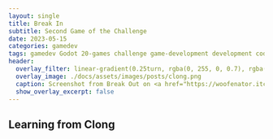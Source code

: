 ```yaml
---
layout: single
title: Break In
subtitle: Second Game of the Challenge
date: 2023-05-15
categories: gamedev
tags: gamedev Godot 20-games challenge game-development development coding
header:
  overlay_filter: linear-gradient(0.25turn, rgba(0, 255, 0, 0.7), rgba(0,0,0,0),rgba(0,0,0,0), rgba(0, 0, 255, 0.7))
  overlay_image: ./docs/assets/images/posts/clong.png
  caption: Screenshot from Break Out on <a href="https://woofenator.itch.io/g1-clong">itch.io</a>
  show_overlay_excerpt: false
---
```


<!-- TODO: Pfthasdhg -->

<!--- 
  What do I want to talk about:

  * Things learned since Clong
  * Sprite creation
  * Node creation in Godot
  * Simplifying of code
  * Event Driven architecture
--->

## Learning from Clong
